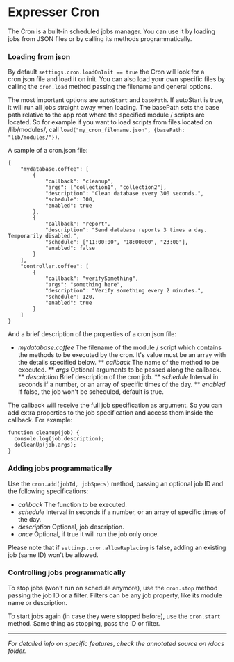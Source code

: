 # Expresser Cron

The Cron is a built-in scheduled jobs manager. You can use it by loading jobs from JSON files or by calling its methods programmatically.

### Loading from json

By default `settings.cron.loadOnInit == true` the Cron will look for a cron.json file and load it on init. You can also load your own specific files by calling the `cron.load` method passing the filename and general options.

The most important options are `autoStart` and `basePath`. If autoStart is true, it will run all jobs straight away when loading. The basePath sets the base path relative to the app root where the specified module / scripts are located. So for example if you want to load scripts from files located on /lib/modules/, call `load("my_cron_filename.json", {basePath: "lib/modules/"})`.

A sample of a cron.json file:

    {
        "mydatabase.coffee": [
            {
                "callback": "cleanup",
                "args": ["collection1", "collection2"],
                "description": "Clean database every 300 seconds.",
                "schedule": 300,
                "enabled": true
            },
            {
                "callback": "report",
                "description": "Send database reports 3 times a day. Temporarily disabled.",
                "schedule": ["11:00:00", "18:00:00", "23:00"],
                "enabled": false
            }
        ],
        "controller.coffee": [
            {
                "callback": "verifySomething",
                "args": "something here",
                "description": "Verify something every 2 minutes.",
                "schedule": 120,
                "enabled": true
            }
        ]
    }

And a brief description of the properties of a cron.json file:

* *mydatabase.coffee* The filename of the module / script which contains the methods to be executed by the cron. It's value must be an array with the details specified below.
** *callback* The name of the method to be executed.
** *args* Optional arguments to be passed along the callback.
** *description* Brief description of the cron job.
** *schedule* Interval in seconds if a number, or an array of specific times of the day.
** *enabled* If false, the job won't be scheduled, default is true.

The callback will receive the full job specification as argument. So you can add extra properties to the job specification and access them inside the callback. For example:

    function cleanup(job) {
      console.log(job.description);
      doCleanUp(job.args);
    }

### Adding jobs programmatically

Use the `cron.add(jobId, jobSpecs)` method, passing an optional job ID and the following specifications:

* *callback* The function to be executed.
* *schedule* Interval in seconds if a number, or an array of specific times of the day.
* *description* Optional, job description.
* *once* Optional, if true it will run the job only once.

Please note that if `settings.cron.allowReplacing` is false, adding an existing job (same ID) won't be allowed.

### Controlling jobs programmatically

To stop jobs (won't run on schedule anymore), use the `cron.stop` method passing the job ID or a filter. Filters can be any job property, like its module name or description.

To start jobs again (in case they were stopped before), use the `cron.start` method. Same thing as stopping, pass the ID or filter.

---

*For detailed info on specific features, check the annotated source on /docs folder.*
